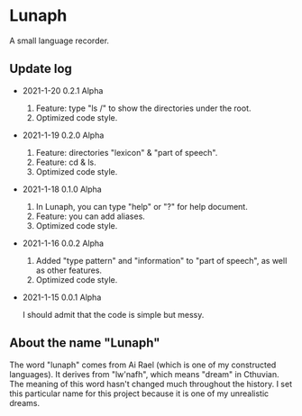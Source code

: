 # Lunaph
A small language recorder.

## Update log

- 2021-1-20 0.2.1 Alpha

  1. Feature: type "ls /" to show the directories under the root.
  2. Optimized code style.
  
- 2021-1-19 0.2.0 Alpha

  1. Feature: directories "lexicon" & "part of speech".
  2. Feature: cd & ls.
  3. Optimized code style.

- 2021-1-18 0.1.0 Alpha

  1. In Lunaph, you can type "help" or "?" for help document.
  2. Feature: you can add aliases.
  3. Optimized code style.

- 2021-1-16 0.0.2 Alpha

  1. Added "type pattern" and "information" to "part of speech", as well as other features.
  2. Optimized code style.
  
- 2021-1-15 0.0.1 Alpha

  I should admit that the code is simple but messy.

## About the name "Lunaph"

The word "lunaph" comes from Ai Rael (which is one of my constructed languages). It derives from "lw'nafh", which means "dream" in Cthuvian. The meaning of this word hasn't changed much throughout the history. I set this particular name for this project because it is one of my unrealistic dreams.
